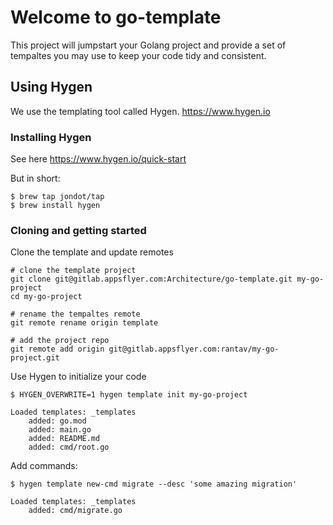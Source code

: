 # Welcome to go-template

This project will jumpstart your Golang project and provide a set of tempaltes you may use to keep your code tidy and
consistent.

## Using Hygen
We use the templating tool called Hygen. https://www.hygen.io

### Installing Hygen
See here https://www.hygen.io/quick-start

But in short:

```
$ brew tap jondot/tap
$ brew install hygen
```

### Cloning and getting started

Clone the template and update remotes

    # clone the template project
    git clone git@gitlab.appsflyer.com:Architecture/go-template.git my-go-project
    cd my-go-project

    # rename the tempaltes remote
    git remote rename origin template

    # add the project repo
    git remote add origin git@gitlab.appsflyer.com:rantav/my-go-project.git

Use Hygen to initialize your code

    $ HYGEN_OVERWRITE=1 hygen template init my-go-project

    Loaded templates: _templates
        added: go.mod
        added: main.go
        added: README.md
        added: cmd/root.go


Add commands:

    $ hygen template new-cmd migrate --desc 'some amazing migration'

    Loaded templates: _templates
        added: cmd/migrate.go
